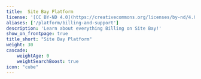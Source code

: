 ```yaml
---
title:  Site Bay Platform
license: '[CC BY-ND 4.0](https://creativecommons.org/licenses/by-nd/4.0)'
aliases: ['/platform/billing-and-support']
description: 'Learn about everything Billing on Site Bay!'
show_on_frontpage: true
title_short: "Site Bay Platform"
weight: 30
cascade:
    weightAge: 0
    weightSearchBoost: true
icon: "cube"
---
```


